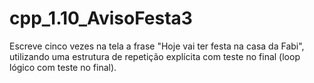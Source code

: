 # cpp_1.10_AvisoFesta3
Escreve cinco vezes na tela a frase "Hoje vai ter festa na casa da Fabi", utilizando uma estrutura de repetição explícita com teste no final (loop lógico com teste no final). 
